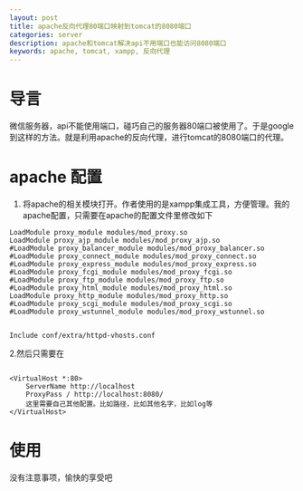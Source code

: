 ```yaml
---
layout: post
title: apache反向代理80端口映射到tomcat的8080端口
categories: server
description: apache和tomcat解决api不用端口也能访问8080端口
keywords: apache, tomcat, xampp, 反向代理
---
```


# 导言
微信服务器，api不能使用端口，碰巧自己的服务器80端口被使用了。于是google到这样的方法。就是利用apache的反向代理，进行tomcat的8080端口的代理。


# apache 配置
1. 将apache的相关模块打开。作者使用的是xampp集成工具，方便管理。我的apache配置，只需要在apache的配置文件里修改如下

```
LoadModule proxy_module modules/mod_proxy.so
LoadModule proxy_ajp_module modules/mod_proxy_ajp.so
#LoadModule proxy_balancer_module modules/mod_proxy_balancer.so
#LoadModule proxy_connect_module modules/mod_proxy_connect.so
#LoadModule proxy_express_module modules/mod_proxy_express.so
#LoadModule proxy_fcgi_module modules/mod_proxy_fcgi.so
#LoadModule proxy_ftp_module modules/mod_proxy_ftp.so
#LoadModule proxy_html_module modules/mod_proxy_html.so
LoadModule proxy_http_module modules/mod_proxy_http.so
#LoadModule proxy_scgi_module modules/mod_proxy_scgi.so
#LoadModule proxy_wstunnel_module modules/mod_proxy_wstunnel.so
```
    
```

Include conf/extra/httpd-vhosts.conf
```
2.然后只需要在


```

<VirtualHost *:80>
    ServerName http://localhost
    ProxyPass / http://localhost:8080/
    这里需要自己其他配置。比如路径，比如其他名字，比如log等
</VirtualHost>
```

# 使用
没有注意事项，愉快的享受吧


